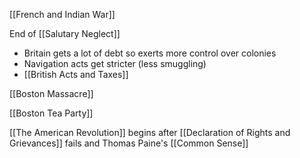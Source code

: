 
[[French and Indian War]]

End of [[Salutary Neglect]]
- Britain gets a lot of debt so exerts more control over colonies
- Navigation acts get stricter (less smuggling)
- [[British Acts and Taxes]]

[[Boston Massacre]]

[[Boston Tea Party]]

[[The American Revolution]] begins after [[Declaration of Rights and Grievances]] fails and Thomas Paine's [[Common Sense]]



